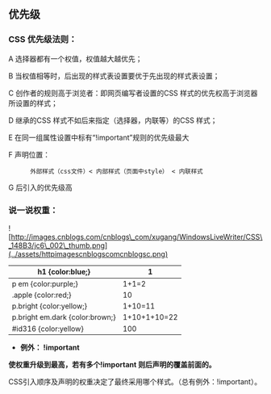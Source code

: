 ## 优先级

### **CSS 优先级法则：**

A  选择器都有一个权值，权值越大越优先；

B  当权值相等时，后出现的样式表设置要优于先出现的样式表设置；

C  创作者的规则高于浏览者：即网页编写者设置的CSS 样式的优先权高于浏览器所设置的样式；

D  继承的CSS 样式不如后来指定（选择器，内联等）的CSS 样式；

E  在同一组属性设置中标有“!important”规则的优先级最大

F 声明位置：

```
      外部样式（css文件）< 内部样式（页面中style） < 内联样式
```

G 后引入的优先级高

### 说一说**权重：**

![http://images.cnblogs.com/cnblogs\_com/xugang/WindowsLiveWriter/CSS\_148B3/jc6\_002\_thumb.png](../assets/httpimagescnblogscomcnblogsc.png)

| h1 {color:blue;} | 1 |
| --- | --- |
| p em {color:purple;} | 1+1=2 |
| .apple {color:red;} | 10 |
| p.bright {color:yellow;} | 1+10=11 |
| p.bright em.dark {color:brown;} | 1+10+1+10=22 |
| \#id316 {color:yellow} | 100 |

* **例外： !important**

**使权重升级到最高，若有多个!important 则后声明的覆盖前面的。**

CSS引入顺序及声明的权重决定了最终采用哪个样式。（总有例外：!important）。


